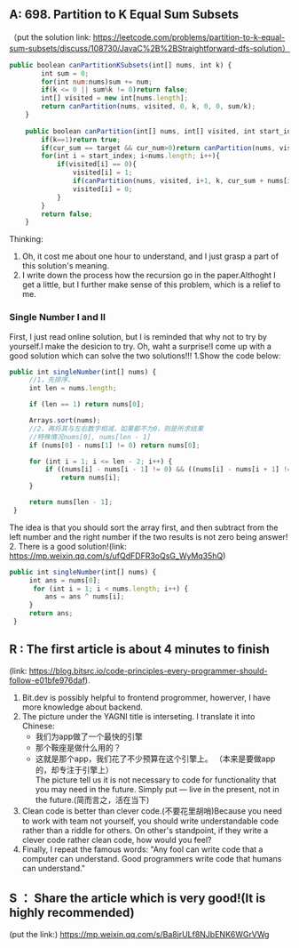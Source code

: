 ## A: 698. Partition to K Equal Sum Subsets
（put the solution link: https://leetcode.com/problems/partition-to-k-equal-sum-subsets/discuss/108730/JavaC%2B%2BStraightforward-dfs-solution）

```javascript
public boolean canPartitionKSubsets(int[] nums, int k) {
        int sum = 0;
        for(int num:nums)sum += num;
        if(k <= 0 || sum%k != 0)return false;
        int[] visited = new int[nums.length];
        return canPartition(nums, visited, 0, k, 0, 0, sum/k);
    }
    
    public boolean canPartition(int[] nums, int[] visited, int start_index, int k, int cur_sum, int cur_num, int target){
        if(k==1)return true;
        if(cur_sum == target && cur_num>0)return canPartition(nums, visited, 0, k-1, 0, 0, target);
        for(int i = start_index; i<nums.length; i++){
            if(visited[i] == 0){
                visited[i] = 1;
                if(canPartition(nums, visited, i+1, k, cur_sum + nums[i], cur_num++, target))return true;
                visited[i] = 0;
            }
        }
        return false;
    }
```
   Thinking:
   1. Oh, it cost me about one hour to understand, and I just grasp a part of this solution's meaning.
   2. I write down the process how the recursion go in the paper.Althoght I get a little, but I further make sense of this problem, which is a relief to me.

### Single Number I and II
   First, I just read online solution, but I is reminded that why not to try by yourself.I make the desicion to try.
   Oh, waht a surprise!I come up with a good solution which can solve the two solutions!!!
   1.Show the code below:
   ```javascript
   public int singleNumber(int[] nums) {
        //1，先排序，
        int len = nums.length;

        if (len == 1) return nums[0];

        Arrays.sort(nums);
        //2，再将其与左右数字相减，如果都不为0，则是所求结果
        //特殊情况nums[0], nums[len - 1]
        if (nums[0] - nums[1] != 0) return nums[0];

        for (int i = 1; i <= len - 2; i++) {
            if ((nums[i] - nums[i - 1] != 0) && ((nums[i] - nums[i + 1] != 0)))
                return nums[i];
        }

        return nums[len - 1];
    }
   ```
   The idea is that you should sort the array first, and then subtract from the left number and the right number if the two results is not zero being answer!
   2. There is a good solution!(link: https://mp.weixin.qq.com/s/ufQdFDFR3oQsG_WyMq35hQ)
   ```javascript
   public int singleNumber(int[] nums) {
        int ans = nums[0];
         for (int i = 1; i < nums.length; i++) {
            ans = ans ^ nums[i];
        }
        return ans;
    }
   ```
   
## R : The first article is about 4 minutes to finish
(link: https://blog.bitsrc.io/code-principles-every-programmer-should-follow-e01bfe976daf). 

1. Bit.dev is possibly helpful to frontend progrommer, howerver, I have more knowledge about backend.
2. The picture under the YAGNI title is interseting. I translate it into Chinese:
   - 我们为app做了一个最快的引擎  
   - 那个鞍座是做什么用的？ 
   - 这就是那个app，我们花了不少预算在这个引擎上。
   （本来是要做app的，却专注于引擎上）  
   The picture tell us it is not necessary to code for functionality that you may need in the future.
   Simply put — live in the present, not in the future.(简而言之，活在当下)
3. Clean code is better than clever code.(不要花里胡哨)Because you need to work with team not yourself, you should write understandable
code rather than a riddle for others. On other's standpoint, if they write a clever code rather clean code, how would you feel?
4. Finally, I repeat the famous words: "Any fool can write code that a computer can understand. Good programmers write code that humans can understand."
  
## S ： Share the article which is very good!(It is highly recommended)
(put the link:)
https://mp.weixin.qq.com/s/Ba8jrULf8NJbENK6WGrVWg
